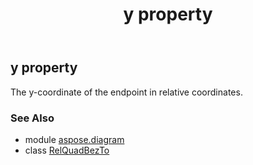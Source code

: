 ﻿---
title: y property
second_title: Aspose.Diagram for Python via .NET API References
description: 
type: docs
weight: 80
url: /python-net/aspose.diagram/relquadbezto/y/
is_root: false
---

## y property


The y-coordinate of the endpoint in relative coordinates.

### See Also
* module [aspose.diagram](../../)
* class [RelQuadBezTo](/diagram/python-net/aspose.diagram/relquadbezto)
